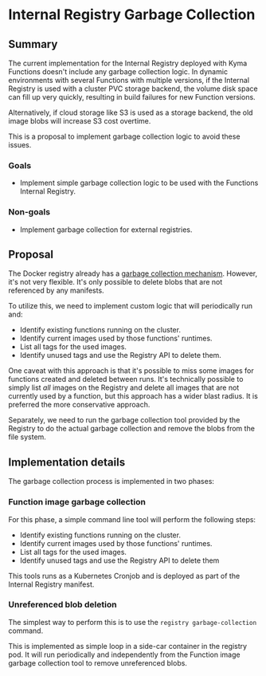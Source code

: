# Internal Registry Garbage Collection


## Summary

The current implementation for the Internal Registry deployed with Kyma Functions doesn't include any garbage collection logic. In dynamic environments with several Functions with multiple versions, if the Internal Registry is used with a cluster PVC storage backend, the volume disk space can fill up very quickly, resulting in build failures for new Function versions.

Alternatively, if cloud storage like S3 is used as a storage backend, the old image blobs will increase S3 cost overtime.

This is a proposal to implement garbage collection logic to avoid these issues.


### Goals
- Implement simple garbage collection logic to be used with the Functions Internal Registry.

### Non-goals
- Implement garbage collection for external registries.


## Proposal
The Docker registry already has a [garbage collection mechanism](https://docs.docker.com/registry/garbage-collection/). However, it's not very flexible. It's only possible to delete blobs that are not referenced by any manifests.

To utilize this, we need to implement custom logic that will periodically run and:
- Identify existing functions running on the cluster.
- Identify current images used by those functions' runtimes.
- List all tags for the used images.
- Identify unused tags and use the Registry API to delete them.

One caveat with this approach is that it's possible to miss some images for functions created and deleted between runs. It's technically possible to simply list _all_ images on the Registry and delete all images that are not currently used by a function, but this approach has a wider blast radius. It is preferred the more conservative approach.

Separately, we need to run the garbage collection tool provided by the Registry to do the actual garbage collection and remove the blobs from the file system.


## Implementation details
The garbage collection process is implemented in two phases:

### Function image garbage collection
For this phase, a simple command line tool will perform the following steps:

- Identify existing functions running on the cluster.
- Identify current images used by those functions' runtimes.
- List all tags for the used images.
- Identify unused tags and use the Registry API to delete them

This tools runs as a Kubernetes Cronjob and is deployed as part of the Internal Registry manifest.

### Unreferenced blob deletion
The simplest way to perform this is to use the `registry garbage-collection` command.

This is implemented as simple loop in a side-car container in the registry pod. It will run periodically and independently from the Function image garbage collection tool to remove unreferenced blobs. 

